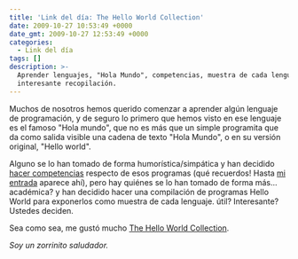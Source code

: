 ```yaml
---
title: 'Link del día: The Hello World Collection'
date: 2009-10-27 10:53:49 +0000
date_gmt: 2009-10-27 12:53:49 +0000
categories:
  - Link del día
tags: []
description: >-
  Aprender lenguajes, "Hola Mundo", competencias, muestra de cada lenguaje,
  interesante recopilación.
---
```



Muchos de nosotros hemos querido comenzar a aprender algún lenguaje de programación, y de seguro lo primero que hemos visto en ese lenguaje es el famoso "Hola mundo", que no es más que un simple programita que da como salida visible una cadena de texto "Hola Mundo", o en su versión original, "Hello world".

Alguno se lo han tomado de forma humorística/simpática y han decidido [hacer competencias](http://foros.3dgames.com.ar/programacion.97/312230.the-hello-world-awards-2006-a.html) respecto de esos programas (qué recuerdos! Hasta [mi entrada](http://www.alphasmanifesto.com.ar/HelloWorld.html) aparece ahí), pero hay quiénes se lo han tomado de forma más... académica? y han decidido hacer una compilación de programas Hello World para exponerlos como muestra de cada lenguaje. útil? Interesante? Ustedes deciden.

Sea como sea, me gustó mucho [The Hello World Collection](http://www.roesler-ac.de/wolfram/hello.htm).

_Soy un zorrinito saludador._
